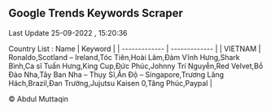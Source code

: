 

## Google Trends Keywords Scraper 
 
Last Update 25-09-2022 , 15:20:36

Country List :
 Name  | Keyword |
| ------------- | ------------- |
| VIETNAM | Ronaldo,Scotland – Ireland,Tóc Tiên,Hoài Lâm,Đàm Vĩnh Hưng,Shark Bình,Ca sĩ Tuấn Hưng,King Cup,Đức Phúc,Johnny Trí Nguyễn,Red Velvet,Bồ Đào Nha,Tây Ban Nha – Thụy Sĩ,Ấn Độ – Singapore,Trương Lăng Hách,Brazil,Đan Trường,Jujutsu Kaisen 0,Tăng Phúc,Paypal |



© Abdul Muttaqin 
